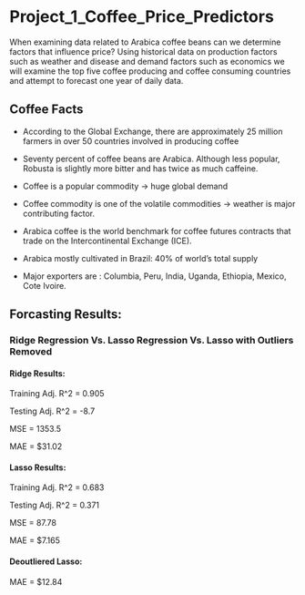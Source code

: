 # Project_1_Coffee_Price_Predictors

When examining data related to Arabica coffee beans can we determine factors that influence price?  Using historical data on production factors such as weather and disease and demand factors such as economics we will examine the top five coffee producing and coffee consuming countries and attempt to forecast one year of daily data.


## Coffee Facts

* According to the Global Exchange, there are approximately 25 million farmers in over 50 countries involved in producing coffee

* Seventy percent of coffee beans are Arabica. Although less popular, Robusta is slightly more bitter and has twice as much caffeine.

* Coffee is a popular commodity -> huge global demand

* Coffee commodity is one of the volatile commodities -> weather is major contributing factor.

* Arabica coffee is the world benchmark for coffee futures contracts that trade on the Intercontinental Exchange (ICE).

* Arabica mostly cultivated in Brazil: 40% of world’s total supply 

* Major exporters are : Columbia, Peru, India, Uganda, Ethiopia, Mexico, Cote Ivoire.

## Forcasting Results:

### Ridge Regression Vs. Lasso Regression Vs. Lasso with Outliers Removed

#### Ridge Results: 

Training Adj. R^2 = 0.905

Testing Adj. R^2 = -8.7

MSE = 1353.5

MAE = $31.02
#### Lasso Results: 
Training Adj. R^2 = 0.683

Testing Adj. R^2 = 0.371

MSE = 87.78

MAE = $7.165

#### Deoutliered Lasso:

MAE = $12.84
